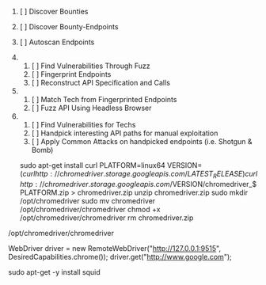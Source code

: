
1) [ ] Discover Bounties
2) [ ] Discover Bounty-Endpoints
3) [ ] Autoscan Endpoints
4)
    1) [ ] Find Vulnerabilities Through Fuzz
    2) [ ] Fingerprint Endpoints
    3) [ ] Reconstruct API Specification and Calls
5)
    1) [ ] Match Tech from Fingerprinted Endpoints
    2) [ ] Fuzz API Using Headless Browser
6)
    1) [ ] Find Vulnerabilities for Techs
    2) [ ] Handpick interesting API paths for manual exploitation
    3) [ ] Apply Common Attacks on handpicked endpoints (i.e. Shotgun & Bomb)
    
    sudo apt-get install curl
    PLATFORM=linux64
    VERSION=$(curl http://chromedriver.storage.googleapis.com/LATEST_RELEASE)
    curl http://chromedriver.storage.googleapis.com/$VERSION/chromedriver_$PLATFORM.zip > chromedriver.zip
    unzip chromedriver.zip
    sudo mkdir /opt/chromedriver
    sudo mv chromedriver /opt/chromedriver/chromedriver
    chmod +x /opt/chromedriver/chromedriver
    rm chromedriver.zip

/opt/chromedriver/chromedriver

WebDriver driver = new RemoteWebDriver("http://127.0.0.1:9515", DesiredCapabilities.chrome());
driver.get("http://www.google.com");

sudo apt-get -y install squid